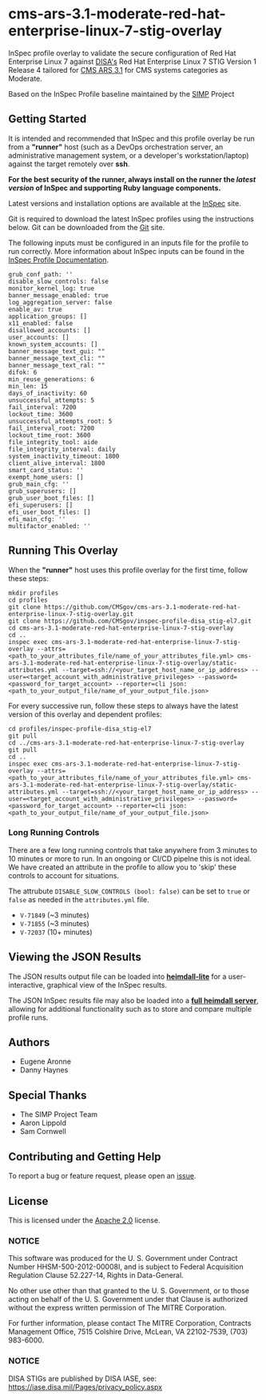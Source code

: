 # cms-ars-3.1-moderate-red-hat-enterprise-linux-7-stig-overlay
InSpec profile overlay to validate the secure configuration of Red Hat Enterprise Linux 7 against [DISA's](https://iase.disa.mil/stigs/Pages/index.aspx) Red Hat Enterprise Linux 7 STIG Version 1 Release 4 tailored for [CMS ARS 3.1](https://www.cms.gov/Research-Statistics-Data-and-Systems/CMS-Information-Technology/InformationSecurity/Info-Security-Library-Items/ARS-31-Publication.html) for CMS systems categories as Moderate.

Based on the InSpec Profile baseline maintained by the [SIMP](https://github.com/simp/) Project

## Getting Started  
It is intended and recommended that InSpec and this profile overlay be run from a __"runner"__ host (such as a DevOps orchestration server, an administrative management system, or a developer's workstation/laptop) against the target remotely over __ssh__.

__For the best security of the runner, always install on the runner the _latest version_ of InSpec and supporting Ruby language components.__ 

Latest versions and installation options are available at the [InSpec](http://inspec.io/) site.

Git is required to download the latest InSpec profiles using the instructions below. Git can be downloaded from the [Git](https://git-scm.com/book/en/v2/Getting-Started-Installing-Git) site. 

The following inputs must be configured in an inputs file for the profile to run correctly. More information about InSpec inputs can be found in the [InSpec Profile Documentation](https://www.inspec.io/docs/reference/profiles/).

```
grub_conf_path: ''
disable_slow_controls: false
monitor_kernel_log: true
banner_message_enabled: true
log_aggregation_server: false
enable_av: true
application_groups: []
x11_enabled: false
disallowed_accounts: []
user_accounts: []
known_system_accounts: []
banner_message_text_gui: ""
banner_message_text_cli: ""
banner_message_text_ral: ""
difok: 6
min_reuse_generations: 6
min_len: 15
days_of_inactivity: 60
unsuccessful_attempts: 5
fail_interval: 7200
lockout_time: 3600
unsuccessful_attempts_root: 5
fail_interval_root: 7200
lockout_time_root: 3600
file_integrity_tool: aide
file_integrity_interval: daily
system_inactivity_timeout: 1800
client_alive_interval: 1800
smart_card_status: ''
exempt_home_users: []
grub_main_cfg: ''
grub_superusers: []
grub_user_boot_files: []
efi_superusers: []
efi_user_boot_files: []
efi_main_cfg: ''
multifactor_enabled: ''
```

## Running This Overlay
When the __"runner"__ host uses this profile overlay for the first time, follow these steps: 

```
mkdir profiles
cd profiles
git clone https://github.com/CMSgov/cms-ars-3.1-moderate-red-hat-enterprise-linux-7-stig-overlay.git
git clone https://github.com/CMSgov/inspec-profile-disa_stig-el7.git
cd cms-ars-3.1-moderate-red-hat-enterprise-linux-7-stig-overlay
cd ..
inspec exec cms-ars-3.1-moderate-red-hat-enterprise-linux-7-stig-overlay --attrs=<path_to_your_attributes_file/name_of_your_attributes_file.yml> cms-ars-3.1-moderate-red-hat-enterprise-linux-7-stig-overlay/static-attributes.yml --target=ssh://<your_target_host_name_or_ip_address> --user=<target_account_with_administrative_privileges> --password=<password_for_target_account> --reporter=cli json:<path_to_your_output_file/name_of_your_output_file.json> 
```

For every successive run, follow these steps to always have the latest version of this overlay and dependent profiles:

```
cd profiles/inspec-profile-disa_stig-el7
git pull
cd ../cms-ars-3.1-moderate-red-hat-enterprise-linux-7-stig-overlay
git pull
cd ..
inspec exec cms-ars-3.1-moderate-red-hat-enterprise-linux-7-stig-overlay --attrs=<path_to_your_attributes_file/name_of_your_attributes_file.yml> cms-ars-3.1-moderate-red-hat-enterprise-linux-7-stig-overlay/static-attributes.yml --target=ssh://<your_target_host_name_or_ip_address> --user=<target_account_with_administrative_privileges> --password=<password_for_target_account> --reporter=cli json:<path_to_your_output_file/name_of_your_output_file.json> 
```
### Long Running Controls

There are a few long running controls that take anywhere from 3 minutes to 10 minutes 
or more to run. In an ongoing or CI/CD pipelne this is not ideal. We have created an 
attribute in the profile to allow you to 'skip' these controls to account for situations.

The attrubute `DISABLE_SLOW_CONTROLS (bool: false)` can be set to `true` or `false` as needed in 
the `attributes.yml` file.

* `V-71849` (~3 minutes)
* `V-71855` (~3 minutes)
* `V-72037` (10+ minutes)

## Viewing the JSON Results

The JSON results output file can be loaded into __[heimdall-lite](https://mitre.github.io/heimdall-lite/)__ for a user-interactive, graphical view of the InSpec results. 

The JSON InSpec results file may also be loaded into a __[full heimdall server](https://github.com/mitre/heimdall)__, allowing for additional functionality such as to store and compare multiple profile runs.

## Authors
* Eugene Aronne
* Danny Haynes

## Special Thanks
* The SIMP Project Team
* Aaron Lippold
* Sam Cornwell

## Contributing and Getting Help
To report a bug or feature request, please open an [issue](https://github.com/CMSgov/cms-ars-3.1-moderate-red-hat-enterprise-linux-7-stig-overlay/issues/new).

## License
This is licensed under the [Apache 2.0](https://www.apache.org/licenses/LICENSE-2.0) license. 

### NOTICE  

This software was produced for the U. S. Government under Contract Number HHSM-500-2012-00008I, and is subject to Federal Acquisition Regulation Clause 52.227-14, Rights in Data-General.  

No other use other than that granted to the U. S. Government, or to those acting on behalf of the U. S. Government under that Clause is authorized without the express written permission of The MITRE Corporation.

For further information, please contact The MITRE Corporation, Contracts Management Office, 7515 Colshire Drive, McLean, VA  22102-7539, (703) 983-6000.

### NOTICE
DISA STIGs are published by DISA IASE, see: https://iase.disa.mil/Pages/privacy_policy.aspx
